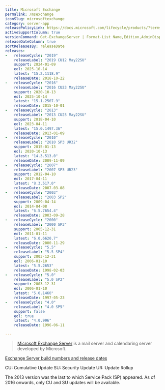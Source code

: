 ```yaml
---
title: Microsoft Exchange
permalink: /msexchange
iconSlug: microsoftexchange
category: server-app
releasePolicyLink: https://docs.microsoft.com/lifecycle/products/?terms=Exchange%20Server
activeSupportColumn: true
versionCommand: Get-ExchangeServer | Format-List Name,Edition,AdminDisplayVersion
releaseDateColumn: true
sortReleasesBy: releaseDate
releases:
-   releaseCycle: "2019"
    releaseLabel: "2019 CU12 May22SU"
    support: 2024-01-09
    eol: 2025-10-14
    latest: "15.2.1118.9"
    releaseDate: 2018-10-22
-   releaseCycle: "2016"
    releaseLabel: "2016 CU23 May22SU"
    support: 2020-10-13
    eol: 2025-10-14
    latest: "15.1.2507.9"
    releaseDate: 2015-10-01
-   releaseCycle: "2013"
    releaseLabel: "2013 CU23 May22SU"
    support: 2018-04-10
    eol: 2023-04-11
    latest: "15.0.1497.36"
    releaseDate: 2013-01-09
-   releaseCycle: "2010"
    releaseLabel: "2010 SP3 UR32"
    support: 2015-01-13
    eol: 2020-10-13
    latest: "14.3.513.0"
    releaseDate: 2009-11-09
-   releaseCycle: "2007"
    releaseLabel: "2007 SP3 UR23"
    support: 2012-04-10
    eol: 2017-04-11
    latest: "8.3.517.0"
    releaseDate: 2007-03-08
-   releaseCycle: "2003"
    releaseLabel: "2003 SP2"
    support: 2009-04-14
    eol: 2014-04-08
    latest: "6.5.7654.4"
    releaseDate: 2003-09-28
-   releaseCycle: "2000"
    releaseLabel: "2000 SP3"
    support: 2005-12-31
    eol: 2011-01-11
    latest: "6.0.6620.7"
    releaseDate: 2000-11-29
-   releaseCycle: "5.5"
    releaseLabel: "5.5 SP4"
    support: 2003-12-31
    eol: 2006-01-10
    latest: "5.5.2653"
    releaseDate: 1998-02-03
-   releaseCycle: "5.0"
    releaseLabel: "5.0 SP2"
    support: 2003-12-31
    eol: 2006-01-10
    latest: "5.0.1460"
    releaseDate: 1997-05-23
-   releaseCycle: "4.0"
    releaseLabel: "4.0 SP5"
    support: false
    eol: true
    latest: "4.0.996"
    releaseDate: 1996-06-11

---
```


> [Microsoft Exchange Server](https://en.wikipedia.org/wiki/Microsoft_Exchange_Server) is a mail server and calendaring server developed by Microsoft.

[Exchange Server build numbers and release dates](https://docs.microsoft.com/exchange/new-features/build-numbers-and-release-dates)

CU: Cumulative Update
SU: Security Update
UR: Update Rollup

The 2013 version was the last to which Service Pack (SP) appeared. As of 2016 onwards, only CU and SU updates will be available.

